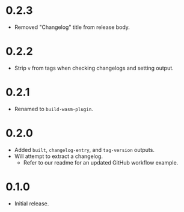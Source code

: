 # 0.2.3

- Removed "Changelog" title from release body.

# 0.2.2

- Strip `v` from tags when checking changelogs and setting output.

# 0.2.1

- Renamed to `build-wasm-plugin`.

# 0.2.0

- Added `built`, `changelog-entry`, and `tag-version` outputs.
- Will attempt to extract a changelog.
  - Refer to our readme for an updated GitHub workflow example.

# 0.1.0

- Initial release.
